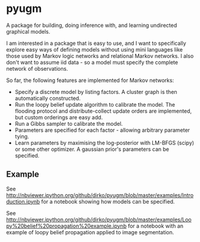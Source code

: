 # pyugm

A package for building, doing inference with, and learning undirected graphical models.

I am interested in a package that is easy to use, and I want to specifically explore easy ways of defining
models without using mini languages like those used by Markov logic networks and relational Markov networks.
I also don't want to assume iid data - so a model must specify the complete network of observations.

So far, the following features are implemented for Markov networks:

- Specify a discrete model by listing factors. A cluster graph is then automatically constructed.
- Run the loopy belief update algorithm to calibrate the model. The flooding protocol and distribute-collect update
    orders are implemented, but custom orderings are easy add.
- Run a Gibbs sampler to calibrate the model.
- Parameters are specified for each factor - allowing arbitrary parameter tying.
- Learn parameters by maximising the log-posterior with LM-BFGS (scipy) or some other optimizer. A gaussian prior's
    parameters can be specified.

## Example
See http://nbviewer.ipython.org/github/dirko/pyugm/blob/master/examples/Introduction.ipynb for a
notebook showing how models can be specified.

See http://nbviewer.ipython.org/github/dirko/pyugm/blob/master/examples/Loopy%20belief%20propagation%20example.ipynb
for a notebook with an example of loopy belief propagation applied to image segmentation.